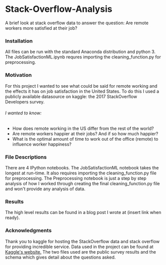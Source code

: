 # Stack-Overflow-Analysis
A brief look at stack overflow data to answer the question: Are remote workers more satisfied at their job?

### Installation
All files can be run with the standard Anaconda distribution and python 3. The JobSatisfactionML.ipynb requres importing the cleaning_function.py for preprocessing.

### Motivation
For this project I wanted to see what could be said for remote working and the effects it has on job satisfaction in the United States. To do this I used a publicly available datasource on kaggle: the 2017 StackOverflow Developers survey.

###### I wanted to know:

- How does remote working in the US differ from the rest of the world?
- Are remote workers happier at their jobs? And if so how much happier?
- What is the optimal amount of time to work out of the office (remote) to influence worker happiness?

### File Descriptions

There are 4 IPython notebooks. The JobSatisfactionML notebook takes the longest at run-time. It also requires importing the cleaning_function.py file for preprocessing. The Preprocessing notebook is just a step by step analysis of how I worked through creating the final cleaning_function.py file and won't provide any analysis of data. 

### Results

The high level results can be found in a blog post I wrote at (insert link when ready).

### Acknowledgments

Thank you to kaggle for hosting the StackOverflow data and stack overflow for providing incredible service. 
Data used in the project can be found at
[Kaggle's website.](https://www.kaggle.com/stackoverflow/so-survey-2017/data  "Kaggle's site.")
The two files used are the public survey results and the schema which gives detail about the questions asked. 
